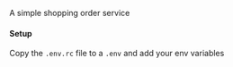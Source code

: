 A simple shopping order service

#### Setup
Copy the `.env.rc` file to a `.env` and add your env variables